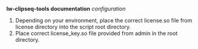 **lw-clipseq-tools documentation**
_configuration_
1.  Depending on your environment, place the correct license.so file from license
    directory into the script root directory.
2.  Place correct license_key.so file provided from admin in the root directory.
    